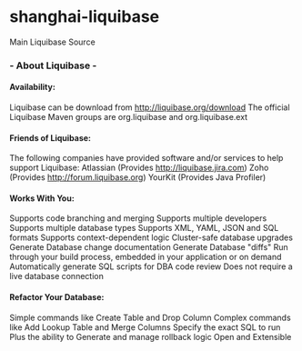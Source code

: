 # shanghai-liquibase
Main Liquibase Source

<h3>- About Liquibase -</h3>



<h4> Availability:</h4>

Liquibase can be download from http://liquibase.org/download
The official Liquibase Maven groups are org.liquibase and org.liquibase.ext


<h4>Friends of Liquibase:</h4>

The following companies have provided software and/or services to help support Liquibase:
Atlassian (Provides http://liquibase.jira.com)
Zoho (Provides http://forum.liquibase.org)
YourKit (Provides Java Profiler)


<h4>Works With You:</h4>

Supports code branching and merging
Supports multiple developers
Supports multiple database types
Supports XML, YAML, JSON and SQL formats
Supports context-dependent logic
Cluster-safe database upgrades
Generate Database change documentation
Generate Database "diffs"
Run through your build process, embedded in your application or on demand
Automatically generate SQL scripts for DBA code review
Does not require a live database connection


<h4>Refactor Your Database:</h4>

Simple commands like Create Table and Drop Column
Complex commands like Add Lookup Table and Merge Columns
Specify the exact SQL to run
Plus the ability to Generate and manage rollback logic
Open and Extensible
